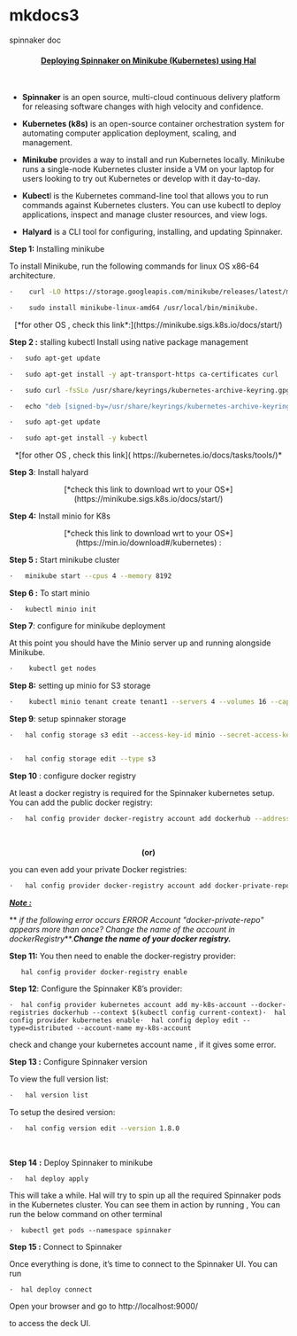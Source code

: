 # mkdocs3
spinnaker doc

####               <h4 style="text-align:center;font-weight: bold;"><u>Deploying Spinnaker on Minikube (Kubernetes) using Hal</u></h4> 

<p>&nbsp;</p>


- **Spinnaker** is an open source, multi-cloud continuous delivery platform for releasing software changes with high velocity and confidence. 
- **Kubernetes (k8s)** is an open-source container orchestration system for automating     computer application deployment, scaling, and management.

- **Minikube** provides a way to install and run Kubernetes locally.     Minikube runs a single-node Kubernetes cluster inside a VM on your laptop     for users looking to try out Kubernetes or develop with it day-to-day.


- **Kubect**l  is the Kubernetes     command-line tool that allows you to run commands against Kubernetes     clusters. You can use kubectl to deploy applications, inspect and manage     cluster resources, and view logs.


- **Halyard**     is a CLI tool for configuring, installing, and updating Spinnaker.



**Step 1:**  Installing minikube 

 To install Minikube, run the following commands for linux OS x86-64 architecture.

```bash
·    curl -LO https://storage.googleapis.com/minikube/releases/latest/minikube-linux-amd64 

·    sudo install minikube-linux-amd64 /usr/local/bin/minikube.
```

<center>[*for other OS , check this link*:](https://minikube.sigs.k8s.io/docs/start/) </center>

**Step 2 :** stalling kubectl   Install using native package management

```bash
·   sudo apt-get update

·   sudo apt-get install -y apt-transport-https ca-certificates curl

·   sudo curl -fsSLo /usr/share/keyrings/kubernetes-archive-keyring.gpg https://packages.cloud.google.com/apt/doc/apt-key.gpg

·   echo "deb [signed-by=/usr/share/keyrings/kubernetes-archive-keyring.gpg] https://apt.kubernetes.io/ kubernetes-xenial main" | sudo tee /etc/apt/sources.list.d/kubernetes.list

·   sudo apt-get update

·   sudo apt-get install -y kubectl
```

<center>*[for other OS , check this link]( https://kubernetes.io/docs/tasks/tools/)*</center>

 

**Step 3**: Install halyard

<center> [*check this link to download wrt to your OS*](https://minikube.sigs.k8s.io/docs/start/)</center> 




**Step 4:** Install minio for K8s

<center> [*check this link to download wrt to your OS*](https://min.io/download#/kubernetes) : </center>



**Step 5 :** Start minikube cluster

```bash
·   minikube start --cpus 4 --memory 8192
```



**Step 6 :** To start minio

```
·   kubectl minio init      
```





**Step 7**: configure for minikube deployment

At this point you should have the Minio server up and running alongside Minikube.

```bash
·    kubectl get nodes
```




**Step 8:** setting up minio for S3 storage 

```bash
·    kubectl minio tenant create tenant1 --servers 4 --volumes 16 --capacity 16Ti
```

 


**Step 9**: setup spinnaker storage



```bash
·   hal config storage s3 edit --access-key-id minio --secret-access-key --region us-east-1 --endpoint http://127.0.0.1:9000


·   hal config storage edit --type s3
```






**Step 10** : configure docker registry 

 

At least a docker registry is required for the Spinnaker kubernetes setup. You can add the public docker registry:

```bash
·   hal config provider docker-registry account add dockerhub --address index.docker.io --repositories library/nginx
```



​                                  <center>**(or)**</center>

 you can even add your private Docker registries:

```bash
·   hal config provider docker-registry account add docker-private-repo --address https://my-private-docker-repo.example.com --username myuser --password
```


 **<u>*Note :*</u>**

** *if the following error occurs ERROR Account "docker-private-repo" appears more than once? Change the name of the account in dockerRegistry***.***Change the name of your docker registry.***



**Step 11:** You then need to enable the docker-registry provider:



```
   hal config provider docker-registry enable
```





 **Step 12**: Configure the Spinnaker K8’s provider:

```
·  hal config provider kubernetes account add my-k8s-account --docker-registries dockerhub --context $(kubectl config current-context)·  hal config provider kubernetes enable·  hal config deploy edit --type=distributed --account-name my-k8s-account
```



check and change your kubernetes account name , if it gives some error.



**Step 13 :** Configure Spinnaker version

 To view the full version list:

```bash
·   hal version list
```



To setup the desired version:

```bash
·   hal config version edit --version 1.8.0
```

​                   

 **Step 14** **:** Deploy Spinnaker to minikube



```
·   hal deploy apply                
```



 This will take a while. Hal will try to spin up all the required Spinnaker pods in the Kubernetes cluster.
 You can see them in action by running , You can run the below command on other terminal

```
·  kubectl get pods --namespace spinnaker
```





 **Step 15 :** Connect to Spinnaker



Once everything is done, it’s time to connect to the Spinnaker UI. You can run 

```
·  hal deploy connect                       
```

Open your browser and go to http://localhost:9000/

 to access the deck UI.



 



 

 
